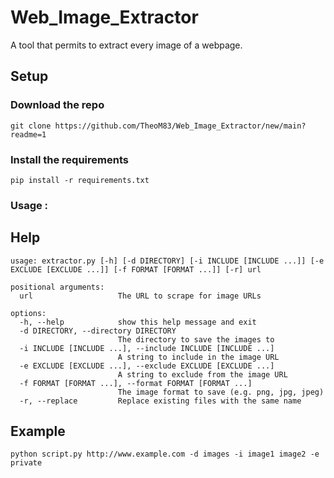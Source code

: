 # Web_Image_Extractor
A tool that permits to extract every image of a webpage.

## Setup

### Download the repo
 ```git clone https://github.com/TheoM83/Web_Image_Extractor/new/main?readme=1```

### Install the requirements
```pip install -r requirements.txt```

### Usage : 

## Help
```
usage: extractor.py [-h] [-d DIRECTORY] [-i INCLUDE [INCLUDE ...]] [-e EXCLUDE [EXCLUDE ...]] [-f FORMAT [FORMAT ...]] [-r] url

positional arguments:
  url                   The URL to scrape for image URLs

options:
  -h, --help            show this help message and exit
  -d DIRECTORY, --directory DIRECTORY
                        The directory to save the images to
  -i INCLUDE [INCLUDE ...], --include INCLUDE [INCLUDE ...]
                        A string to include in the image URL
  -e EXCLUDE [EXCLUDE ...], --exclude EXCLUDE [EXCLUDE ...]
                        A string to exclude from the image URL
  -f FORMAT [FORMAT ...], --format FORMAT [FORMAT ...]
                        The image format to save (e.g. png, jpg, jpeg)
  -r, --replace         Replace existing files with the same name
  ```

## Example
```python script.py http://www.example.com -d images -i image1 image2 -e private```

